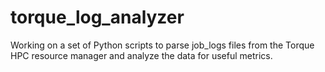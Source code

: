 torque_log_analyzer
===================

Working on a set of Python scripts to parse job_logs files from the 
Torque HPC resource manager and analyze the data for useful metrics.
